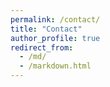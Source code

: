 ```yaml
---
permalink: /contact/
title: "Contact"
author_profile: true
redirect_from: 
  - /md/
  - /markdown.html
---
```




